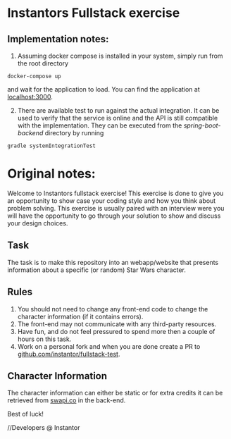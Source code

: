 Instantors Fullstack exercise
=========================

Implementation notes:
----
1. Assuming docker compose is installed in your system, simply run from the root directory
```
docker-compose up
```
and wait for the application to load. You can find the application at [localhost:3000](http://localhost:3000).

2. There are available test to run against the actual integration. It can be used to verify that the service is online and the API is still compatible with the 
implementation. They can be executed from the *spring-boot-backend* directory by running
```
gradle systemIntegrationTest
```
Original notes:
=========================
Welcome to Instantors fullstack exercise! 
This exercise is done to give you an opportunity to 
show case your coding style and how you think about problem solving. 
This exercise is usually paired with an interview were you will have the opportunity
to go through your solution to show and discuss your design choices.

Task
----
The task is to make this repository into an webapp/website that
presents information about a specific (or random) Star Wars character. 

Rules
-----
1. You should not need to change any front-end code to change the character information (if it contains errors).
2. The front-end may not communicate with any third-party resources. 
3. Have fun, and do not feel pressured to spend more then a couple of hours on this task.
4. Work on a personal fork and when you are done create a PR to [github.com/instantor/fullstack-test](https://github.com/instantor/fullstack-test).

Character Information
--------
The character information can either be static or
for extra credits it can be retrieved from [swapi.co](https://swapi.co) in the back-end.


Best of luck!

//Developers @ Instantor
